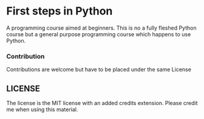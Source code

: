 # First steps in Python

A programming course aimed at beginners. This is no a fully fleshed Python course but a general purpose programming 
course which happens to use Python.

### Contribution
Contributions are welcome but have to be placed under the same License

## LICENSE
The license is the MIT license with an added credits extension. Please credit me when using this material.
 
